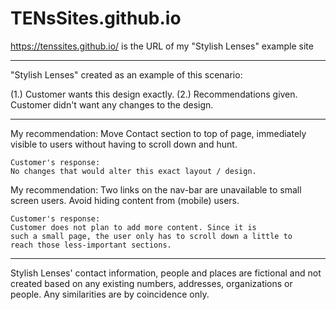 # TENsSites.github.io
https://tenssites.github.io/ is the URL of my "Stylish Lenses" example site

__________________________
"Stylish Lenses" created as an example of this scenario:

(1.) Customer wants this design exactly.
(2.) Recommendations given.
Customer didn't want any changes to the design.
__________________________

My recommendation:
  Move Contact section to top of page,
  immediately visible to users without having to scroll down
  and hunt.
    
	Customer's response:
  	No changes that would alter this exact layout / design.

My recommendation:
  Two links on the nav-bar are unavailable to small screen users.
  Avoid hiding content from (mobile) users.

	Customer's response:
  	Customer does not plan to add more content. Since it is 
  	such a small page, the user only has to scroll down a little to
	reach those less-important sections.





_____________________________________
  Stylish Lenses' contact information, people
 and places are fictional and not created
based on any existing numbers, addresses, organizations
or people. Any similarities are by coincidence only.

